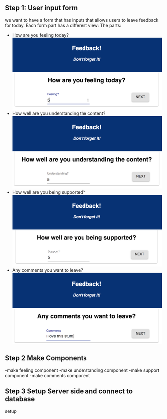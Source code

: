 ## Step 1: User input form
we want to have a form that has inputs that allows users to leave feedback for today. Each form part has a different view:
The parts:
- How are you feeling today?
![feeling](wireframes/feeling.png)
- How well are you understanding the content?
![understanding](wireframes/understanding.png)
- How well are you being supported?
![support](wireframes/supported.png)
- Any comments you want to leave?
![comments](wireframes/comments.png)


## Step 2 Make Components
-make feeling component
-make understanding component
-make support component
-make comments component

## Step 3 Setup Server side and connect to database
setup 